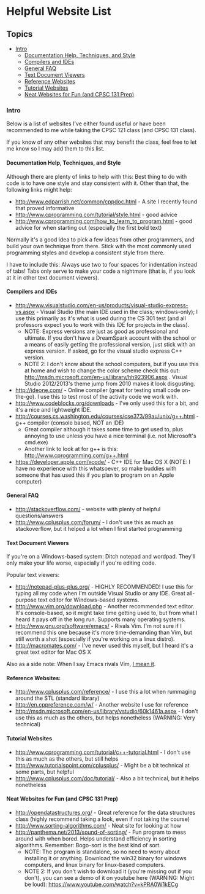 # Helpful Website List
## Topics
  - [Intro](#intro)
    - [Documentation Help, Techniques, and Style](#documentation-help-techniques-and-style)
    - [Compilers and IDEs](#compilers-and-ides)
    - [General FAQ](#general-faq)
    - [Text Document Viewers](#text-document-viewers)
    - [Reference Websites](#reference-websites)
    - [Tutorial Websites](#tutorial-websites)
    - [Neat Websites for Fun (and CPSC 131 Prep)](#neat-websites-for-fun-and-cpsc-131-prep)

### Intro
Below is a list of websites I've either found useful or have been recommended to me while taking the CPSC 121 class (and CPSC 131 class).

If you know of any other websites that may benefit the class, feel free to let me know so I may add them to this list. 

#### Documentation Help, Techniques, and Style
Although there are plenty of links to help with this: Best thing to do with code is to have one style and stay consistent with it. Other than that, the following links might help:
- http://www.edparrish.net/common/cppdoc.html - A site I recently found that proved informative
- http://www.cprogramming.com/tutorial/style.html - good advice 
- http://www.cprogramming.com/how_to_learn_to_program.html - good advice for when starting out (especially the first bold text)

Normally it's a good idea to pick a few ideas from other programmers, and build your own technique from there. Stick with the most commonly used programming styles and develop 
a consistent style from there. 

I have to include this: Always use two to four spaces for indentation instead of tabs! Tabs only serve to make your code a nightmare (that is, if you look at it in other text document viewers).

#### Compilers and IDEs
- http://www.visualstudio.com/en-us/products/visual-studio-express-vs.aspx - Visual Studio (the main IDE used in the class; windows-only); I use this primarily
as it's what is used during the CS 301 test (and all professors expect you to work with this IDE for projects in the class).
  - NOTE: Express versions are just as good as professional and ultimate. If you don't have a DreamSpark account with the school or a means 
of easily getting the professional version, just stick with an express version. If asked, go for the visual studio express C++ version.
  - NOTE 2: I don't know about the school computers, but if you use this at home and wish to change the color scheme check 
this out: http://msdn.microsoft.com/en-us/library/hh923906.aspx . Visual Studio 2012/2013's theme jump from 2010 makes it look disgusting.
- http://ideone.com/ - Online compiler (great for testing small code on-the-go). I use this to test most of the activity code we work with.
- http://www.codeblocks.org/downloads - I've only used this for a bit, and it's a nice and lightweight IDE.
- http://courses.cs.washington.edu/courses/cse373/99au/unix/g++.html - g++ compiler (console based, NOT an IDE)
  - Great compiler although it takes some time to get used to, plus annoying to use unless you have a nice terminal (i.e. not Microsoft's cmd.exe)
  - Another link to look at for g++ is this: http://www.cprogramming.com/g++.html
- https://developer.apple.com/xcode/ - C++ IDE for Mac OS X (NOTE: I have no experience with this whatsoever, so make buddies with someone that 
has used this if you plan to program on an Apple computer)

#### General FAQ
- http://stackoverflow.com/ - website with plenty of helpful questions/answers
- http://www.cplusplus.com/forum/ - I don't use this as much as stackoverflow, but it helped a lot when I first started programming

#### Text Document Viewers
If you're on a Windows-based system: Ditch notepad and wordpad. They'll only make your life worse, especially if you're editing code.

Popular text viewers:
- http://notepad-plus-plus.org/ - HIGHLY RECOMMENDED! I use this for typing all my code when I'm outside Visual Studio or any IDE. Great all-purpose text editor for Windows-based systems.
- http://www.vim.org/download.php - Another recommended text editor. It's console-based, so it might take time getting used to, but from what I heard it pays off in the long run. Supports many operating systems.
- http://www.gnu.org/software/emacs/ - Rivals Vim. I'm not sure if I recommend this one because it's more time-demanding than Vim, but still worth a shot (especially if you're working on a linux distro).
- http://macromates.com/ - I've never used this myself, but I heard it's a great text editor for Mac OS X

Also as a side note: When I say Emacs rivals Vim, [I mean it](#http://stackoverflow.com/questions/1430164/differences-between-emacs-and-vim).

#### Reference Websites:
- http://www.cplusplus.com/reference/ - I use this a lot when rummaging around the STL (standard library)
- http://en.cppreference.com/w/ - Another website I use for reference
- http://msdn.microsoft.com/en-us/library/vstudio/60k1461a.aspx - I don't use this as much as the others, but helps nonetheless (WARNING: Very technical)

#### Tutorial Websites
- http://www.cprogramming.com/tutorial/c++-tutorial.html - I don't use this as much as the others, but still helps
- http://www.tutorialspoint.com/cplusplus/ - Might be a bit technical at some parts, but helpful
- http://www.cplusplus.com/doc/tutorial/ - Also a bit technical, but it helps nonetheless

#### Neat Websites for Fun (and CPSC 131 Prep)
- http://opendatastructures.org/ - Great reference for the data structures class (highly recommend taking a look, even if not taking the course)
- http://www.sorting-algorithms.com/ - Neat site for looking at how 
- http://panthema.net/2013/sound-of-sorting/ - Fun program to mess around with when bored. Helps understand efficiency in sorting algorithms. Remember: Bogo-sort is the best kind of sort.
  - NOTE: The program is standalone, so no need to worry about installing it or anything. Download the win32 binary for windows computers, and linux binary for linux-based computers.
  - NOTE 2: If you don't wish to download it (you're missing out if you don't), you can see a demo of it on youtube here (WARNING: Might be loud): https://www.youtube.com/watch?v=kPRA0W1kECg
